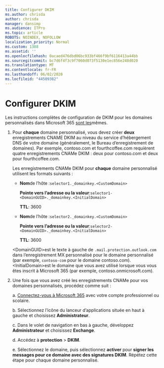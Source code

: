 ```yaml
---
title: Configurer DKIM
ms.author: chrisda
author: chrisda
manager: dansimp
ms.audience: ITPro
ms.topic: article
ROBOTS: NOINDEX, NOFOLLOW
localization_priority: Normal
ms.custom: 1388
ms.assetid: ''
ms.openlocfilehash: 0acaed476dbd06bc933bf466f9bf6116413a44bb
ms.sourcegitcommit: bc7d6f4f3c9f7060d073f5130e1ec856e248d020
ms.translationtype: MT
ms.contentlocale: fr-FR
ms.lasthandoff: 06/02/2020
ms.locfileid: "44509382"
---
```

# <a name="setup-dkim"></a>Configurer DKIM

Les instructions complètes de configuration de DKIM pour les domaines personnalisés dans Microsoft 365 [sont les](https://docs.microsoft.com/microsoft-365/security/office-365-security/use-dkim-to-validate-outbound-email#steps-you-need-to-do-to-manually-set-up-dkim)mêmes.

1. Pour **chaque** domaine personnalisé, vous devez créer **deux** enregistrements CNAME DKIM au niveau du service d’hébergement DNS de votre domaine (généralement, le Bureau d’enregistrement de domaines). Par exemple, contoso.com et fourthcoffee.com requièrent quatre enregistrements CNAMe DKIM : deux pour contoso.com et deux pour fourthcoffee.com.

   Les enregistrements CNAMe DKIM pour **chaque** domaine personnalisé utilisent les formats suivants :

   - **Nom**de l’hôte :`selector1._domainkey.<CustomDomain>`

     **Pointe vers l’adresse ou la valeur**:`selector1-<DomainGUID>._domainkey.<InitialDomain>`

     **TTL**: 3600

   - **Nom**de l’hôte :`selector2._domainkey.<CustomDomain>`

     **Pointe vers l’adresse ou la valeur**:`selector2-<DomainGUID>._domainkey.<InitialDomain>`

     **TTL**: 3600

   \<DomainGUID\>est le texte à gauche de `.mail.protection.outlook.com` dans l’enregistrement MX personnalisé pour le domaine personnalisé (par exemple, `contoso-com` pour le domaine contoso.com). \<InitialDomain\>est le domaine que vous avez utilisé lorsque vous vous êtes inscrit à Microsoft 365 (par exemple, contoso.onmicrosoft.com).

2. Une fois que vous avez créé les enregistrements CNAMe pour vos domaines personnalisés, procédez comme suit :

   a. [Connectez-vous à Microsoft 365](https://support.office.microsoft.com/article/e9eb7d51-5430-4929-91ab-6157c5a050b4) avec votre compte professionnel ou scolaire.

   b. Sélectionnez l’icône du lanceur d’applications située en haut à gauche et choisissez **Administrateur**.

   c. Dans le volet de navigation en bas à gauche, développez **Administrateur** et choisissez **Exchange**.

   d. Accédez à **protection**  >  **DKIM**.

   e. Sélectionnez le domaine, puis sélectionnez **activer** pour **signer les messages pour ce domaine avec des signatures DKIM**. Répétez cette étape pour chaque domaine personnalisé.
